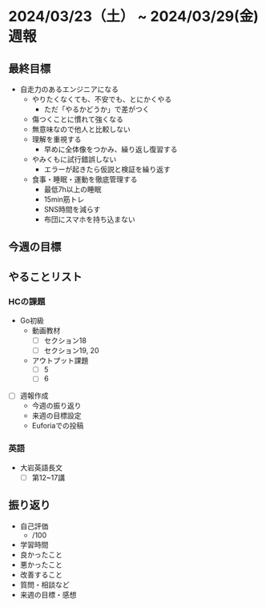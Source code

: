 # 2024/03/23（土） ~ 2024/03/29(金) 週報

## 最終目標

- 自走力のあるエンジニアになる
  - やりたくなくても、不安でも、とにかくやる
    - ただ「やるかどうか」で差がつく
  - 傷つくことに慣れて強くなる
  - 無意味なので他人と比較しない
  - 理解を重視する
    - 早めに全体像をつかみ、繰り返し復習する
  - やみくもに試行錯誤しない
    - エラーが起きたら仮説と検証を繰り返す
  - 食事・睡眠・運動を徹底管理する
    - 最低7h以上の睡眠
    - 15min筋トレ
    - SNS時間を減らす
    - 布団にスマホを持ち込まない

## 今週の目標

## やることリスト

### HCの課題

- Go初級
  - 動画教材
    - [ ] セクション18
    - [ ] セクション19, 20
  - アウトプット課題
    - [ ] 5
    - [ ] 6

- [ ] 週報作成
  - 今週の振り返り
  - 来週の目標設定
  - Euforiaでの投稿

### 英語

- 大岩英語長文
  - [ ] 第12~17講

## 振り返り

- 自己評価
  - /100
- 学習時間
- 良かったこと
- 悪かったこと
- 改善すること
- 質問・相談など
- 来週の目標・感想
